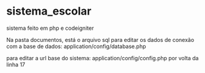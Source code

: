 sistema_escolar
===============

sistema feito em php e codeigniter

Na pasta documentos, está o arquivo sql
para editar os dados de conexão com a base de dados:
application/config/database.php

para editar a url base do sistema:
application/config/config.php
por volta da linha 17



